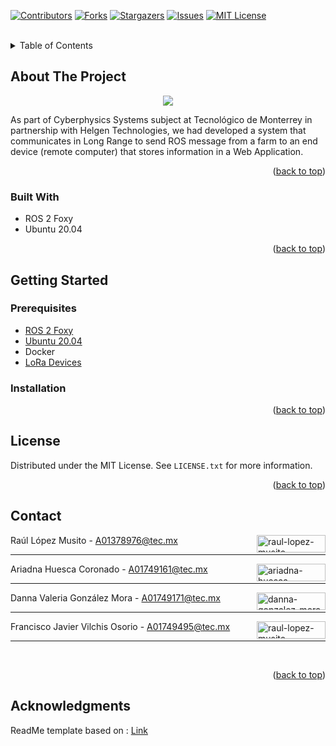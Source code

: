 <div id="top"></div>

[![Contributors][contributors-shield]][contributors-url]
[![Forks][forks-shield]][forks-url]
[![Stargazers][stars-shield]][stars-url]
[![Issues][issues-shield]][issues-url]
[![MIT License][license-shield]][license-url]


<br />
<div align="center">
  <!--<a><img src="https://www.roadsbridges.com/sites/rb/files/styles/content_type_page/public/Screen%20Shot%202021-05-06%20at%2010.43.58%20AM.png?itok=te4Bygg1" alt="Logo" width="140" height="170"/></a>

  <h3 align="center">LoRA OnBoard ROS Package</h3>
  <h5 align="center">Click <a href= "https://github.com/AriadnaHCTec/LoRaRemote">here</a> to see Remote Computer part</h4>-->

</div>



<!-- TABLE OF CONTENTS -->
<details>
  <summary>Table of Contents</summary>
  <ol>
    <li>
      <a href="#about-the-project">About The Project</a>
      <ul>
        <li><a href="#built-with">Built With</a></li>
      </ul>
    </li>
    <li>
      <a href="#getting-started">Getting Started</a>
      <ul>
        <li><a href="#prerequisites">Prerequisites</a></li>
        <li><a href="#installation">Installation</a></li>
      </ul>
    </li>
    <li><a href="#usage">Usage</a></li>
    <li><a href="#contributing">Contributing</a></li>
    <li><a href="#contact">Contact</a></li>
    <li><a href="#acknowledgments">Acknowledgments</a></li>
  </ol>
</details>



<!-- ABOUT THE PROJECT -->
## About The Project
<p align="center">
  <img src="https://github.com/AriadnaHCTec/LoRaOnBoard/blob/main/img/Flowchart.jpg"/>
</p>
As part of Cyberphysics Systems subject at Tecnológico de Monterrey in partnership with Helgen Technologies, we had developed a system that communicates in Long Range to send ROS message from a farm to an end device (remote computer) that stores information in a Web Application.


<p align="right">(<a href="#top">back to top</a>)</p>

### Built With

* ROS 2 Foxy
* Ubuntu 20.04

<p align="right">(<a href="#top">back to top</a>)</p>

<!-- GETTING STARTED -->
## Getting Started

### Prerequisites

* [ROS 2 Foxy](https://docs.ros.org/en/foxy/Installation/Alternatives/Ubuntu-Development-Setup.html)
* [Ubuntu 20.04](https://releases.ubuntu.com/20.04/)
* Docker
* [LoRa Devices](https://meshtastic.org/docs/hardware/supported/tbeam)

### Installation

<!--Please refer to the video installation guide (in spanish) [here](https://youtu.be/wb_zFCn_5kA)-->

<p align="right">(<a href="#top">back to top</a>)</p>

<!-- USAGE EXAMPLES -->



<!-- LICENSE -->
## License

Distributed under the MIT License. See `LICENSE.txt` for more information.

<p align="right">(<a href="#top">back to top</a>)</p>

<!-- CONTACT -->
## Contact

Raúl López Musito - A01378976@tec.mx <a href="https://www.linkedin.com/in/raullopezmusito/" target="blank"><img align="right" src="https://img.shields.io/badge/-LinkedIn-black.svg?style=for-the-badge&logo=linkedin&colorB=555" alt="raul-lopez-musito" height="28" width="110" /></a><hr/>
Ariadna Huesca Coronado - A01749161@tec.mx <a href="https://linkedin.com/in/ariadna-huesca-coronado" target="blank"><img align="right" src="https://img.shields.io/badge/-LinkedIn-black.svg?style=for-the-badge&logo=linkedin&colorB=555" alt="ariadna-huesca-coronado" height="28" width="110" /></a><hr/>
Danna Valeria González Mora - A01749171@tec.mx <a href="https://www.linkedin.com/in/danna-gonz%C3%A1lez-mora-651109220/" target="blank"><img align="right" src="https://img.shields.io/badge/-LinkedIn-black.svg?style=for-the-badge&logo=linkedin&colorB=555" alt="danna-gonzalez-mora" height="28" width="110" /></a><hr/>
Francisco Javier Vilchis Osorio - A01749495@tec.mx<a href="https://www.linkedin.com/in/francisco-javier-vilchis-osorio-9037a1249/" target="blank"><img align="right" src="https://img.shields.io/badge/-LinkedIn-black.svg?style=for-the-badge&logo=linkedin&colorB=555" alt="raul-lopez-musito" height="28" width="110" /></a><hr/>
<br>

<p align="right">(<a href="#top">back to top</a>)</p>



<!-- ACKNOWLEDGMENTS -->
## Acknowledgments

<!--Use this space to list resources you find helpful and would like to give credit to. I've included a few of my favorites to kick things off!

* [Choose an Open Source License](https://choosealicense.com)
* [GitHub Emoji Cheat Sheet](https://www.webpagefx.com/tools/emoji-cheat-sheet)
* [Malven's Flexbox Cheatsheet](https://flexbox.malven.co/)
* [Malven's Grid Cheatsheet](https://grid.malven.co/)
* [Img Shields](https://shields.io)
* [GitHub Pages](https://pages.github.com)
* [Font Awesome](https://fontawesome.com)
* [React Icons](https://react-icons.github.io/react-icons/search)

<p align="right">(<a href="#top">back to top</a>)</p>
-->


[contributors-shield]: https://img.shields.io/github/contributors/AriadnaHCTec/LoRa.svg?style=for-the-badge
[contributors-url]: https://github.com/AriadnaHCTec/LoRa/graphs/contributors
[forks-shield]: https://img.shields.io/github/forks/AriadnaHCTec/LoRa.svg?style=for-the-badge
[forks-url]: https://github.com/AriadnaHCTec/LoRa/network/members
[stars-shield]: https://img.shields.io/github/stars/AriadnaHCTec/LoRa.svg?style=for-the-badge
[stars-url]: https://github.com/AriadnaHCTec/AriadnaHCTec/stargazers
[issues-shield]: https://img.shields.io/github/issues/SarahiArmenta/ServerAPP.svg?style=for-the-badge
[issues-url]: https://github.com/SarahiArmenta/ServerAPP/issues
[license-shield]: https://img.shields.io/github/license/AriadnaHCTec/LoRa.svg?style=for-the-badge
[license-url]: https://github.com/AriadnaHCTec/LoRa/blob/main/LICENSE




ReadMe template based on : <a href = "https://github.com/othneildrew/Best-README-Template/blob/master/BLANK_README.md">Link</a>
